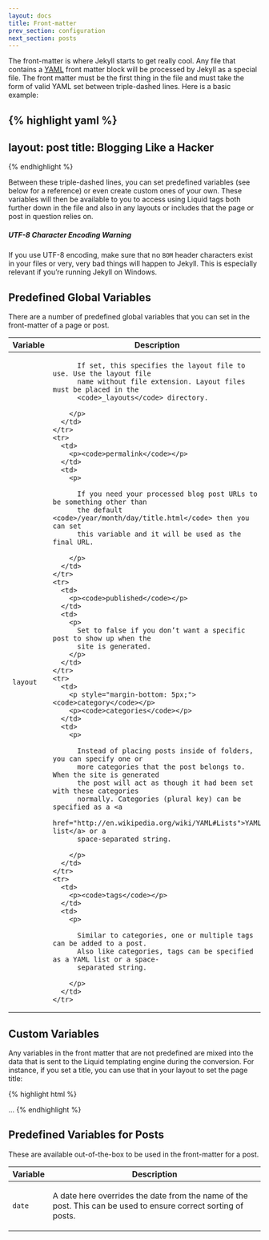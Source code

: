 ```yaml
---
layout: docs
title: Front-matter
prev_section: configuration
next_section: posts
---
```


The front-matter is where Jekyll starts to get really cool. Any file that
contains a [YAML](http://yaml.org/) front matter block will be processed by
Jekyll as a special file. The front matter must be the first thing in the file
and must take the form of valid YAML set between triple-dashed lines. Here is a
basic example:

{% highlight yaml %}
---
layout: post
title: Blogging Like a Hacker
---
{% endhighlight %}

Between these triple-dashed lines, you can set predefined variables (see below
for a reference) or even create custom ones of your own. These variables will
then be available to you to access using Liquid tags both further down in the
file and also in any layouts or includes that the page or post in question
relies on.

<div class="note warning">
  <h5>UTF-8 Character Encoding Warning</h5>
  <p>
    If you use UTF-8 encoding, make sure that no <code>BOM</code> header
    characters exist in your files or very, very bad things will happen to
    Jekyll. This is especially relevant if you’re running Jekyll on Windows.
  </p>
</div>

## Predefined Global Variables

There are a number of predefined global variables that you can set in the front-matter of a page or post.

<table>
  <thead>
    <tr>
      <th>Variable</th>
      <th>Description</th>
    </tr>
  </thead>
  <tbody>
    <tr>
      <td>
        <p><code>layout</code></p>
      </td>
      <td>
        <p>

          If set, this specifies the layout file to use. Use the layout file
          name without file extension. Layout files must be placed in the
          <code>_layouts</code> directory.

        </p>
      </td>
    </tr>
    <tr>
      <td>
        <p><code>permalink</code></p>
      </td>
      <td>
        <p>

          If you need your processed blog post URLs to be something other than
          the default <code>/year/month/day/title.html</code> then you can set
          this variable and it will be used as the final URL.

        </p>
      </td>
    </tr>
    <tr>
      <td>
        <p><code>published</code></p>
      </td>
      <td>
        <p>
          Set to false if you don’t want a specific post to show up when the
          site is generated.
        </p>
      </td>
    </tr>
    <tr>
      <td>
        <p style="margin-bottom: 5px;"><code>category</code></p>
        <p><code>categories</code></p>
      </td>
      <td>
        <p>

          Instead of placing posts inside of folders, you can specify one or
          more categories that the post belongs to. When the site is generated
          the post will act as though it had been set with these categories
          normally. Categories (plural key) can be specified as a <a
          href="http://en.wikipedia.org/wiki/YAML#Lists">YAML list</a> or a
          space-separated string.

        </p>
      </td>
    </tr>
    <tr>
      <td>
        <p><code>tags</code></p>
      </td>
      <td>
        <p>

          Similar to categories, one or multiple tags can be added to a post.
          Also like categories, tags can be specified as a YAML list or a space-
          separated string.

        </p>
      </td>
    </tr>
  </tbody>
</table>


## Custom Variables

Any variables in the front matter that are not predefined are mixed into the
data that is sent to the Liquid templating engine during the conversion. For
instance, if you set a title, you can use that in your layout to set the page
title:

{% highlight html %}
<!DOCTYPE HTML>
<html>
  <head>
    <title>{% raw %}{{ page.title }}{% endraw %}</title>
  </head>
  <body>
    ...
{% endhighlight %}

## Predefined Variables for Posts

These are available out-of-the-box to be used in the front-matter for a post.

<table>
  <thead>
    <tr>
      <th>Variable</th>
      <th>Description</th>
    </tr>
  </thead>
  <tbody>
    <tr>
      <td>
        <p><code>date</code></p>
      </td>
      <td>
        <p>
          A date here overrides the date from the name of the post. This can be
          used to ensure correct sorting of posts.
        </p>
      </td>
    </tr>
  </tbody>
</table>
